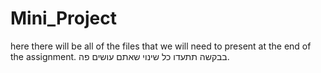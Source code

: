 # Mini_Project
here there will be all of the files that we will need to present at the end of the assignment. 
בבקשה תתעדו כל שינוי שאתם עושים פה.
